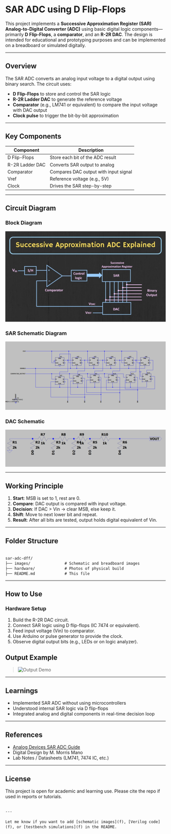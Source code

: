 
#  SAR ADC using D Flip-Flops

This project implements a **Successive Approximation Register (SAR) Analog-to-Digital Converter (ADC)** using basic digital logic components—primarily **D Flip-Flops**, a **comparator**, and an **R-2R DAC**. The design is intended for educational and prototyping purposes and can be implemented on a breadboard or simulated digitally.

---

##  Overview

The SAR ADC converts an analog input voltage to a digital output using binary search. The circuit uses:

- **D Flip-Flops** to store and control the SAR logic
- **R-2R Ladder DAC** to generate the reference voltage
- **Comparator** (e.g., LM741 or equivalent) to compare the input voltage with DAC output
- **Clock pulse** to trigger the bit-by-bit approximation

---

##  Key Components

| Component         | Description                           |
|------------------|---------------------------------------|
| D Flip-Flops      | Store each bit of the ADC result      |
| R-2R Ladder DAC   | Converts SAR output to analog         |
| Comparator        | Compares DAC output with input signal |
| Vref              | Reference voltage (e.g., 5V)          |
| Clock             | Drives the SAR step-by-step           |

---

##  Circuit Diagram

### Block Diagram
![SAR ADC Block](./images/block.jpg)

### SAR Schematic Diagram
![SAR ADC Block](./images/sar.png)

### DAC Schematic
![SAR ADC Block](./images/DAC.png)

---

##  Working Principle

1. **Start**: MSB is set to 1, rest are 0.
2. **Compare**: DAC output is compared with input voltage.
3. **Decision**: If DAC > Vin → clear MSB, else keep it.
4. **Shift**: Move to next lower bit and repeat.
5. **Result**: After all bits are tested, output holds digital equivalent of Vin.

---

## Folder Structure

```

sar-adc-dff/
├── images/               # Schematic and breadboard images
├── hardware/             # Photos of physical build
├── README.md             # This file

````

---

##  How to Use

### Hardware Setup

1. Build the R-2R DAC circuit.
2. Connect SAR logic using D flip-flops (IC 7474 or equivalent).
3. Feed input voltage (Vin) to comparator.
4. Use Arduino or pulse generator to provide the clock.
5. Observe digital output bits (e.g., LEDs or on logic analyzer).


##  Output Example

> ![Output Demo](./images/outpu.png)

---

## Learnings

* Implemented SAR ADC without using microcontrollers
* Understood internal SAR logic via D flip-flops
* Integrated analog and digital components in real-time decision loop

---

##  References

* [Analog Devices SAR ADC Guide](https://www.analog.com/en/analog-dialogue/articles/how-a-successive-approximation-adc-works.html)
* Digital Design by M. Morris Mano
* Lab Notes / Datasheets (LM741, 7474 IC, etc.)

---

##  License

This project is open for academic and learning use. Please cite the repo if used in reports or tutorials.

```

---

Let me know if you want to add [schematic images](f), [Verilog code](f), or [testbench simulations](f) in the README.
```
